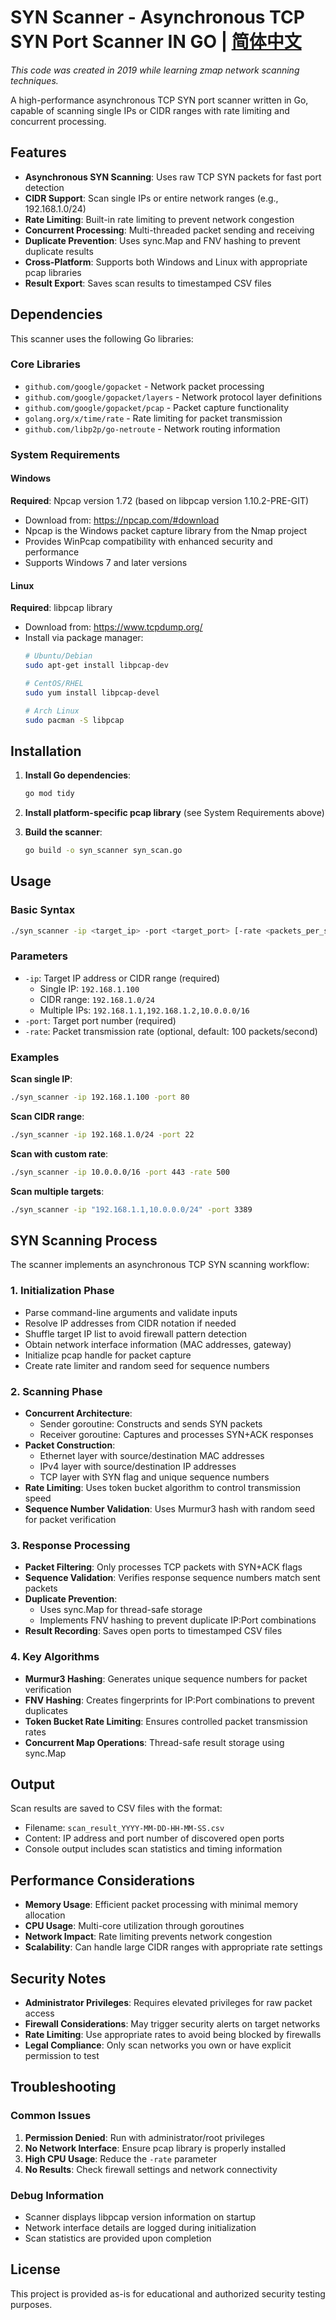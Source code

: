 # SYN Scanner - Asynchronous TCP SYN Port Scanner IN GO | [简体中文](https://github.com/chuanjiesun/syn_scan/README_cn.md)

*This code was created in 2019 while learning zmap network scanning techniques.*

A high-performance asynchronous TCP SYN port scanner written in Go, capable of scanning single IPs or CIDR ranges with rate limiting and concurrent processing.

## Features

- **Asynchronous SYN Scanning**: Uses raw TCP SYN packets for fast port detection
- **CIDR Support**: Scan single IPs or entire network ranges (e.g., 192.168.1.0/24)
- **Rate Limiting**: Built-in rate limiting to prevent network congestion
- **Concurrent Processing**: Multi-threaded packet sending and receiving
- **Duplicate Prevention**: Uses sync.Map and FNV hashing to prevent duplicate results
- **Cross-Platform**: Supports both Windows and Linux with appropriate pcap libraries
- **Result Export**: Saves scan results to timestamped CSV files

## Dependencies

This scanner uses the following Go libraries:

### Core Libraries
- `github.com/google/gopacket` - Network packet processing
- `github.com/google/gopacket/layers` - Network protocol layer definitions
- `github.com/google/gopacket/pcap` - Packet capture functionality
- `golang.org/x/time/rate` - Rate limiting for packet transmission
- `github.com/libp2p/go-netroute` - Network routing information

### System Requirements

#### Windows
**Required**: Npcap version 1.72 (based on libpcap version 1.10.2-PRE-GIT)
- Download from: https://npcap.com/#download
- Npcap is the Windows packet capture library from the Nmap project
- Provides WinPcap compatibility with enhanced security and performance
- Supports Windows 7 and later versions

#### Linux
**Required**: libpcap library
- Download from: https://www.tcpdump.org/
- Install via package manager:
  ```bash
  # Ubuntu/Debian
  sudo apt-get install libpcap-dev
  
  # CentOS/RHEL
  sudo yum install libpcap-devel
  
  # Arch Linux
  sudo pacman -S libpcap
  ```

## Installation

1. **Install Go dependencies**:
   ```bash
   go mod tidy
   ```

2. **Install platform-specific pcap library** (see System Requirements above)

3. **Build the scanner**:
   ```bash
   go build -o syn_scanner syn_scan.go
   ```

## Usage

### Basic Syntax
```bash
./syn_scanner -ip <target_ip> -port <target_port> [-rate <packets_per_second>]
```

### Parameters
- `-ip`: Target IP address or CIDR range (required)
  - Single IP: `192.168.1.100`
  - CIDR range: `192.168.1.0/24`
  - Multiple IPs: `192.168.1.1,192.168.1.2,10.0.0.0/16`
- `-port`: Target port number (required)
- `-rate`: Packet transmission rate (optional, default: 100 packets/second)

### Examples

**Scan single IP**:
```bash
./syn_scanner -ip 192.168.1.100 -port 80
```

**Scan CIDR range**:
```bash
./syn_scanner -ip 192.168.1.0/24 -port 22
```

**Scan with custom rate**:
```bash
./syn_scanner -ip 10.0.0.0/16 -port 443 -rate 500
```

**Scan multiple targets**:
```bash
./syn_scanner -ip "192.168.1.1,10.0.0.0/24" -port 3389
```

## SYN Scanning Process

The scanner implements an asynchronous TCP SYN scanning workflow:

### 1. Initialization Phase
- Parse command-line arguments and validate inputs
- Resolve IP addresses from CIDR notation if needed
- Shuffle target IP list to avoid firewall pattern detection
- Obtain network interface information (MAC addresses, gateway)
- Initialize pcap handle for packet capture
- Create rate limiter and random seed for sequence numbers

### 2. Scanning Phase
- **Concurrent Architecture**: 
  - Sender goroutine: Constructs and sends SYN packets
  - Receiver goroutine: Captures and processes SYN+ACK responses
- **Packet Construction**:
  - Ethernet layer with source/destination MAC addresses
  - IPv4 layer with source/destination IP addresses
  - TCP layer with SYN flag and unique sequence numbers
- **Rate Limiting**: Uses token bucket algorithm to control transmission speed
- **Sequence Number Validation**: Uses Murmur3 hash with random seed for packet verification

### 3. Response Processing
- **Packet Filtering**: Only processes TCP packets with SYN+ACK flags
- **Sequence Validation**: Verifies response sequence numbers match sent packets
- **Duplicate Prevention**: 
  - Uses sync.Map for thread-safe storage
  - Implements FNV hashing to prevent duplicate IP:Port combinations
- **Result Recording**: Saves open ports to timestamped CSV files

### 4. Key Algorithms
- **Murmur3 Hashing**: Generates unique sequence numbers for packet verification
- **FNV Hashing**: Creates fingerprints for IP:Port combinations to prevent duplicates
- **Token Bucket Rate Limiting**: Ensures controlled packet transmission rates
- **Concurrent Map Operations**: Thread-safe result storage using sync.Map

## Output

Scan results are saved to CSV files with the format:
- Filename: `scan_result_YYYY-MM-DD-HH-MM-SS.csv`
- Content: IP address and port number of discovered open ports
- Console output includes scan statistics and timing information

## Performance Considerations

- **Memory Usage**: Efficient packet processing with minimal memory allocation
- **CPU Usage**: Multi-core utilization through goroutines
- **Network Impact**: Rate limiting prevents network congestion
- **Scalability**: Can handle large CIDR ranges with appropriate rate settings

## Security Notes

- **Administrator Privileges**: Requires elevated privileges for raw packet access
- **Firewall Considerations**: May trigger security alerts on target networks
- **Rate Limiting**: Use appropriate rates to avoid being blocked by firewalls
- **Legal Compliance**: Only scan networks you own or have explicit permission to test

## Troubleshooting

### Common Issues
1. **Permission Denied**: Run with administrator/root privileges
2. **No Network Interface**: Ensure pcap library is properly installed
3. **High CPU Usage**: Reduce the `-rate` parameter
4. **No Results**: Check firewall settings and network connectivity

### Debug Information
- Scanner displays libpcap version information on startup
- Network interface details are logged during initialization
- Scan statistics are provided upon completion

## License

This project is provided as-is for educational and authorized security testing purposes.
